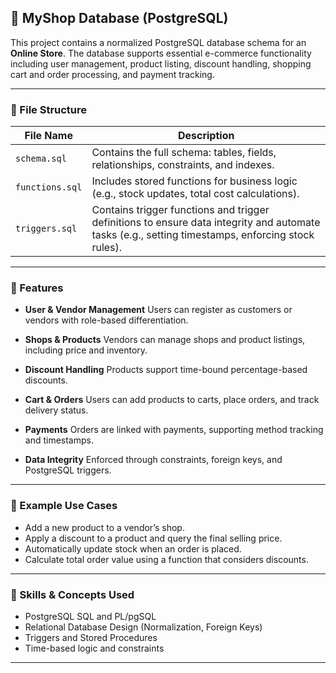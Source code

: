 ## 🛒 MyShop Database (PostgreSQL)

This project contains a normalized PostgreSQL database schema for an **Online Store**. The database supports essential e-commerce functionality including user management, product listing, discount handling, shopping cart and order processing, and payment tracking.

---

### 📁 File Structure

| File Name       | Description                                                                                                                                       |
| --------------- | ------------------------------------------------------------------------------------------------------------------------------------------------- |
| `schema.sql`    | Contains the full schema: tables, fields, relationships, constraints, and indexes.                                                                |
| `functions.sql` | Includes stored functions for business logic (e.g., stock updates, total cost calculations).                                                      |
| `triggers.sql`  | Contains trigger functions and trigger definitions to ensure data integrity and automate tasks (e.g., setting timestamps, enforcing stock rules). |

---

### 🧩 Features

* **User & Vendor Management**
  Users can register as customers or vendors with role-based differentiation.

* **Shops & Products**
  Vendors can manage shops and product listings, including price and inventory.

* **Discount Handling**
  Products support time-bound percentage-based discounts.

* **Cart & Orders**
  Users can add products to carts, place orders, and track delivery status.

* **Payments**
  Orders are linked with payments, supporting method tracking and timestamps.

* **Data Integrity**
  Enforced through constraints, foreign keys, and PostgreSQL triggers.

---

### 🧪 Example Use Cases

* Add a new product to a vendor’s shop.
* Apply a discount to a product and query the final selling price.
* Automatically update stock when an order is placed.
* Calculate total order value using a function that considers discounts.

---

### 🧠 Skills & Concepts Used

* PostgreSQL SQL and PL/pgSQL
* Relational Database Design (Normalization, Foreign Keys)
* Triggers and Stored Procedures
* Time-based logic and constraints

---
